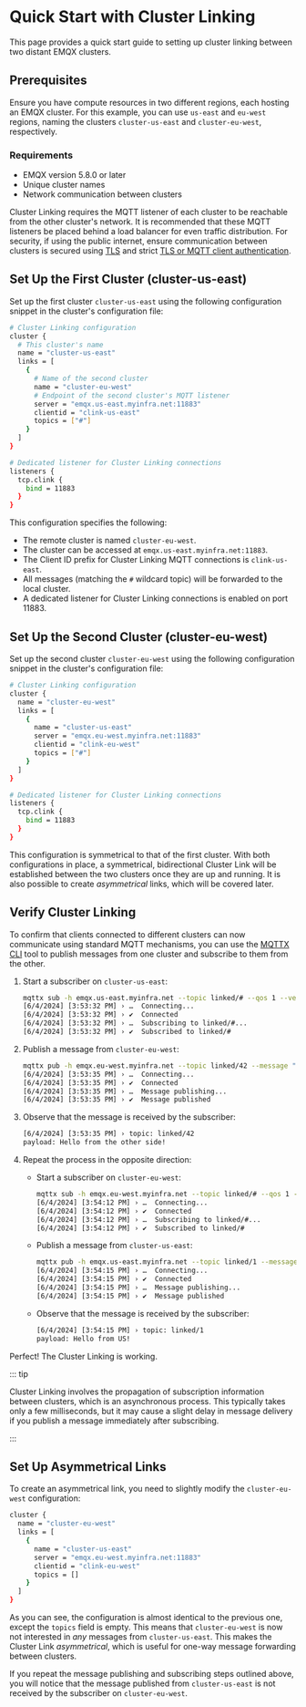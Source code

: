 # Quick Start with Cluster Linking

This page provides a quick start guide to setting up cluster linking between two distant EMQX clusters.

## Prerequisites

Ensure you have compute resources in two different regions, each hosting an EMQX cluster. For this example, you can use `us-east` and `eu-west` regions, naming the clusters `cluster-us-east` and `cluster-eu-west`, respectively.

### Requirements

- EMQX version 5.8.0 or later
- Unique cluster names
- Network communication between clusters

Cluster Linking requires the MQTT listener of each cluster to be reachable from the other cluster's network. It is recommended that these MQTT listeners be placed behind a load balancer for even traffic distribution. For security, if using the public internet, ensure communication between clusters is secured using [TLS](./configuration.md) and strict [TLS or MQTT client authentication](../access-control/authn/authn.md).

## Set Up the First Cluster (cluster-us-east)

Set up the first cluster `cluster-us-east` using the following configuration snippet in the cluster's configuration file:

```bash
# Cluster Linking configuration
cluster {
  # This cluster's name
  name = "cluster-us-east"
  links = [
    {
      # Name of the second cluster
      name = "cluster-eu-west"
      # Endpoint of the second cluster's MQTT listener
      server = "emqx.us-east.myinfra.net:11883"
      clientid = "clink-us-east"
      topics = ["#"]
    }
  ]
}

# Dedicated listener for Cluster Linking connections
listeners {
  tcp.clink {
    bind = 11883
  }
}
```

This configuration specifies the following:
- The remote cluster is named `cluster-eu-west`.
- The cluster can be accessed at `emqx.us-east.myinfra.net:11883`.
- The Client ID prefix for Cluster Linking MQTT connections is `clink-us-east`.
- All messages (matching the `#` wildcard topic) will be forwarded to the local cluster.
- A dedicated listener for Cluster Linking connections is enabled on port 11883.

## Set Up the Second Cluster (cluster-eu-west)

Set up the second cluster `cluster-eu-west` using the following configuration snippet in the cluster's configuration file:
```bash
# Cluster Linking configuration
cluster {
  name = "cluster-eu-west"
  links = [
    {
      name = "cluster-us-east"
      server = "emqx.eu-west.myinfra.net:11883"
      clientid = "clink-eu-west"
      topics = ["#"]
    }
  ]
}

# Dedicated listener for Cluster Linking connections
listeners {
  tcp.clink {
    bind = 11883
  }
}
```

This configuration is symmetrical to that of the first cluster. With both configurations in place, a symmetrical, bidirectional Cluster Link will be established between the two clusters once they are up and running. It is also possible to create _asymmetrical_ links, which will be covered later.

## Verify Cluster Linking

To confirm that clients connected to different clusters can now communicate using standard MQTT mechanisms, you can use the [MQTTX CLI](https://mqttx.app/cli) tool to publish messages from one cluster and subscribe to them from the other.

1. Start a subscriber on `cluster-us-east`:

   ```bash
   mqttx sub -h emqx.us-east.myinfra.net --topic linked/# --qos 1 --verbose
   [6/4/2024] [3:53:32 PM] › …  Connecting...
   [6/4/2024] [3:53:32 PM] › ✔  Connected
   [6/4/2024] [3:53:32 PM] › …  Subscribing to linked/#...
   [6/4/2024] [3:53:32 PM] › ✔  Subscribed to linked/#
   ```

2. Publish a message from `cluster-eu-west`:

   ```bash
   mqttx pub -h emqx.eu-west.myinfra.net --topic linked/42 --message "Hello from the other side!"
   [6/4/2024] [3:53:35 PM] › …  Connecting...
   [6/4/2024] [3:53:35 PM] › ✔  Connected
   [6/4/2024] [3:53:35 PM] › …  Message publishing...
   [6/4/2024] [3:53:35 PM] › ✔  Message published
   ```

3. Observe that the message is received by the subscriber:

   ```bash
   [6/4/2024] [3:53:35 PM] › topic: linked/42
   payload: Hello from the other side!
   ```

4. Repeat the process in the opposite direction:

   - Start a subscriber on `cluster-eu-west`:

     ```bash
     mqttx sub -h emqx.eu-west.myinfra.net --topic linked/# --qos 1 --verbose
     [6/4/2024] [3:54:12 PM] › …  Connecting...
     [6/4/2024] [3:54:12 PM] › ✔  Connected
     [6/4/2024] [3:54:12 PM] › …  Subscribing to linked/#...
     [6/4/2024] [3:54:12 PM] › ✔  Subscribed to linked/#
     ```

   - Publish a message from `cluster-us-east`:

     ```bash
     mqttx pub -h emqx.us-east.myinfra.net --topic linked/1 --message "Hello from US!"
     [6/4/2024] [3:54:15 PM] › …  Connecting...
     [6/4/2024] [3:54:15 PM] › ✔  Connected
     [6/4/2024] [3:54:15 PM] › …  Message publishing...
     [6/4/2024] [3:54:15 PM] › ✔  Message published
     ```

   - Observe that the message is received by the subscriber:

     ```bash
     [6/4/2024] [3:54:15 PM] › topic: linked/1
     payload: Hello from US!
     ```

Perfect! The Cluster Linking is working.

::: tip

Cluster Linking involves the propagation of subscription information between clusters, which is an asynchronous process. This typically takes only a few milliseconds, but it may cause a slight delay in message delivery if you publish a message immediately after subscribing.

:::

## Set Up Asymmetrical Links

To create an asymmetrical link, you need to slightly modify the `cluster-eu-west` configuration:

```bash
cluster {
  name = "cluster-eu-west"
  links = [
    {
      name = "cluster-us-east"
      server = "emqx.eu-west.myinfra.net:11883"
      clientid = "clink-eu-west"
      topics = []
    }
  ]
}
```

As you can see, the configuration is almost identical to the previous one, except the `topics` field is empty. This means that `cluster-eu-west` is now not interested in _any_ messages from `cluster-us-east`. This makes the Cluster Link _asymmetrical_, which is useful for one-way message forwarding between clusters.

If you repeat the message publishing and subscribing steps outlined above, you will notice that the message published from `cluster-us-east` is not received by the subscriber on `cluster-eu-west`.

